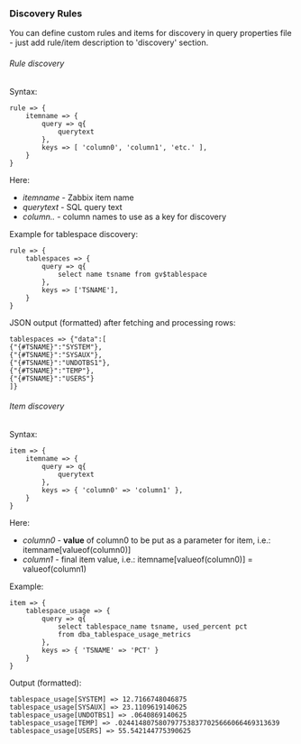 ### Discovery Rules

You can define custom rules and items for discovery in query properties file - just add rule/item description to 'discovery' section.
  
###### Rule discovery  
Syntax:  

```
rule => {
    itemname => {
        query => q{
            querytext
        },
        keys => [ 'column0', 'column1', 'etc.' ],
    }
}
```

Here:
- *itemname* - Zabbix item name
- *querytext* - SQL query text
- *column..* - column names to use as a key for discovery
  
Example for tablespace discovery:
```
rule => {
    tablespaces => {
        query => q{
            select name tsname from gv$tablespace
        },
        keys => ['TSNAME'],
    }
}
```
JSON output (formatted) after fetching and processing rows:
```
tablespaces => {"data":[
{"{#TSNAME}":"SYSTEM"},
{"{#TSNAME}":"SYSAUX"},
{"{#TSNAME}":"UNDOTBS1"},
{"{#TSNAME}":"TEMP"},
{"{#TSNAME}":"USERS"}
]}
```
  
###### Item discovery
Syntax:
```
item => {
    itemname => {
        query => q{
            querytext
        },
        keys => { 'column0' => 'column1' },
    }
}
```
Here:
- *column0* - **value** of column0 to be put as a parameter for item, i.e.: itemname[valueof(column0)]
- *column1* - final item value, i.e.: itemname[valueof(column0)] = valueof(column1)
  
Example:
```
item => {
    tablespace_usage => {
        query => q{
            select tablespace_name tsname, used_percent pct
            from dba_tablespace_usage_metrics
        },
        keys => { 'TSNAME' => 'PCT' }
    }
}
```
Output (formatted):
```
tablespace_usage[SYSTEM] => 12.7166748046875
tablespace_usage[SYSAUX] => 23.1109619140625
tablespace_usage[UNDOTBS1] => .0640869140625
tablespace_usage[TEMP] => .0244148075807977538377025666066469313639
tablespace_usage[USERS] => 55.542144775390625
```